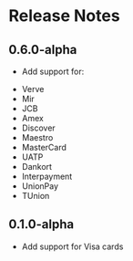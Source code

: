 # Release Notes

## 0.6.0-alpha

* Add support for:
- Verve
- Mir
- JCB
- Amex
- Discover
- Maestro
- MasterCard
- UATP
- Dankort
- Interpayment
- UnionPay
- TUnion

## 0.1.0-alpha

* Add support for Visa cards
